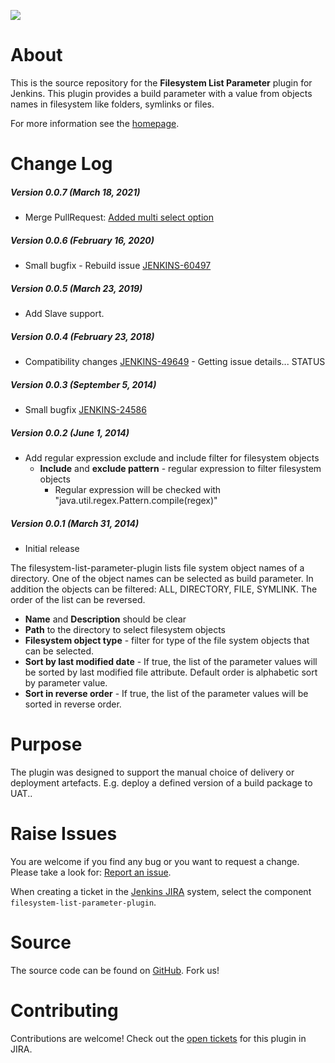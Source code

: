 [![][ButlerImage]][homepage] 

# About

This is the source repository for the **Filesystem List Parameter** plugin for Jenkins.
This plugin provides a build parameter with a value from objects names in filesystem like folders, symlinks or files.

For more information see the [homepage].


# Change Log

##### Version 0.0.7 (March 18, 2021)

-   Merge PullRequest:
    [Added multi select option](https://github.com/jenkinsci/filesystem-list-parameter-plugin/pull/5)

##### Version 0.0.6 (February 16, 2020)

-   Small bugfix - Rebuild issue
    [JENKINS-60497](https://issues.jenkins-ci.org/browse/JENKINS-60497)

##### Version 0.0.5 (March 23, 2019)

-   Add Slave support.  

##### Version 0.0.4 (February 23, 2018)

-   Compatibility changes [JENKINS-49649](https://issues.jenkins-ci.org/browse/JENKINS-49649) -
    Getting issue details... STATUS

##### Version 0.0.3 (September 5, 2014)

-   Small bugfix
    [JENKINS-24586](https://issues.jenkins-ci.org/browse/JENKINS-24586)

##### Version 0.0.2 (June 1, 2014)

-   Add regular expression exclude and include filter for filesystem objects  
    -   **Include** and **exclude pattern** - regular expression to
        filter filesystem objects
        -   Regular expression will be checked with
            "java.util.regex.Pattern.compile(regex)"

##### Version 0.0.1 (March 31, 2014)

-   Initial release

The filesystem-list-parameter-plugin lists file system object names of a
directory. One of the object names can be selected as build parameter.
In addition the objects can be filtered: ALL, DIRECTORY, FILE, SYMLINK.
The order of the list can be reversed.

-   **Name** and **Description** should be clear
-   **Path** to the directory to select filesystem objects
-   **Filesystem object type** - filter for type of the file system
    objects that can be selected.
-   **Sort by last modified date** - If true, the list of the parameter
    values will be sorted by last modified file attribute. Default order
    is alphabetic sort by parameter value.
-   **Sort in reverse order** - If true, the list of the parameter
    values will be sorted in reverse order.


# Purpose

The plugin was designed to support the manual choice of delivery or deployment artefacts. E.g. deploy a defined version of a build package to UAT.. 
 

# Raise Issues

You are welcome if you find any bug or you want to request a change. Please take a look for:
[Report an issue](https://wiki.jenkins.io/display/JENKINS/How+to+report+an+issue).

When creating a ticket in the [Jenkins JIRA](https://issues.jenkins-ci.org/)
system, select the component `filesystem-list-parameter-plugin`.

# Source
The source code can be found on
[GitHub](https://github.com/jenkinsci/filesystem-list-parameter-plugin). Fork us!

# Contributing

Contributions are welcome! Check out the
[open tickets](https://issues.jenkins-ci.org/browse/JENKINS-56125?jql=project%20%3D%20JENKINS%20AND%20status%20in%20(Open%2C%20Reopened)%20AND%20component%20%3D%20filesystem-list-parameter-plugin)
for this plugin in JIRA.


[ButlerImage]: https://jenkins.io/sites/default/files/jenkins_logo.png
[homepage]: https://plugins.jenkins.io/filesystem-list-parameter-plugin

